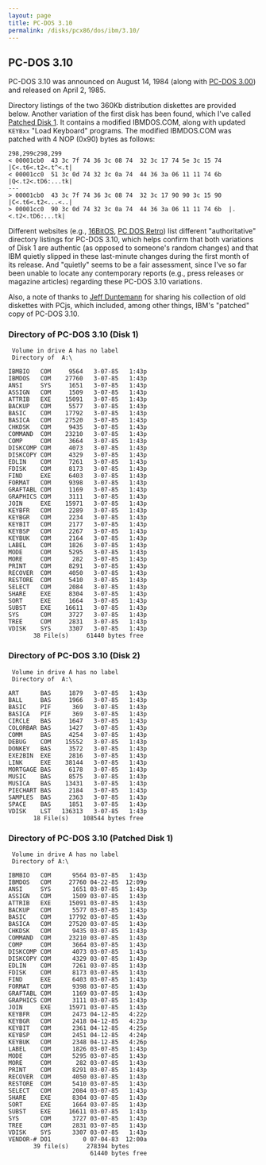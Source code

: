 ```yaml
---
layout: page
title: PC-DOS 3.10
permalink: /disks/pcx86/dos/ibm/3.10/
---
```


PC-DOS 3.10
-----------

PC-DOS 3.10 was announced on August 14, 1984 (along with [PC-DOS 3.00](/disks/pcx86/dos/ibm/3.00/)) and released
on April 2, 1985.

Directory listings of the two 360Kb distribution diskettes are provided below.  Another variation of the first disk
has been found, which I've called [Patched Disk 1](#directory-of-pc-dos-310-patched-disk-1).  It contains a modified
IBMDOS.COM, along with updated `KEYBxx` "Load Keyboard" programs.  The modified IBMDOS.COM was patched with 4 NOP (0x90)
bytes as follows:

    298,299c298,299
    < 00001cb0  43 3c 7f 74 36 3c 08 74  32 3c 17 74 5e 3c 15 74  |C<.t6<.t2<.t^<.t|
    < 00001cc0  51 3c 0d 74 32 3c 0a 74  44 36 3a 06 11 11 74 6b  |Q<.t2<.tD6:...tk|
    ---
    > 00001cb0  43 3c 7f 74 36 3c 08 74  32 3c 17 90 90 3c 15 90  |C<.t6<.t2<...<..|
    > 00001cc0  90 3c 0d 74 32 3c 0a 74  44 36 3a 06 11 11 74 6b  |.<.t2<.tD6:...tk|

Different websites (e.g.,
[16BitOS](http://16bitos.com/310ibm.htm),
[PC DOS Retro](https://sites.google.com/site/pcdosretro/disklistings#TOC-PCDOS310))
list different "authoritative" directory listings for PC-DOS 3.10, which helps confirm that both variations of Disk 1
are authentic (as opposed to someone's random changes) and that IBM quietly slipped in these last-minute changes during
the first month of its release.  And "quietly" seems to be a fair assessment, since I've so far been unable to locate
any contemporary reports (e.g., press releases or magazine articles) regarding these PC-DOS 3.10 variations.

Also, a note of thanks to [Jeff Duntemann](https://www.contrapositivediary.com/?p=2107) for sharing his collection
of old diskettes with PCjs, which included, among other things, IBM's "patched" copy of PC-DOS 3.10.

### Directory of PC-DOS 3.10 (Disk 1)

	 Volume in drive A has no label
	 Directory of  A:\
	
	IBMBIO   COM     9564   3-07-85   1:43p
	IBMDOS   COM    27760   3-07-85   1:43p
	ANSI     SYS     1651   3-07-85   1:43p
	ASSIGN   COM     1509   3-07-85   1:43p
	ATTRIB   EXE    15091   3-07-85   1:43p
	BACKUP   COM     5577   3-07-85   1:43p
	BASIC    COM    17792   3-07-85   1:43p
	BASICA   COM    27520   3-07-85   1:43p
	CHKDSK   COM     9435   3-07-85   1:43p
	COMMAND  COM    23210   3-07-85   1:43p
	COMP     COM     3664   3-07-85   1:43p
	DISKCOMP COM     4073   3-07-85   1:43p
	DISKCOPY COM     4329   3-07-85   1:43p
	EDLIN    COM     7261   3-07-85   1:43p
	FDISK    COM     8173   3-07-85   1:43p
	FIND     EXE     6403   3-07-85   1:43p
	FORMAT   COM     9398   3-07-85   1:43p
	GRAFTABL COM     1169   3-07-85   1:43p
	GRAPHICS COM     3111   3-07-85   1:43p
	JOIN     EXE    15971   3-07-85   1:43p
	KEYBFR   COM     2289   3-07-85   1:43p
	KEYBGR   COM     2234   3-07-85   1:43p
	KEYBIT   COM     2177   3-07-85   1:43p
	KEYBSP   COM     2267   3-07-85   1:43p
	KEYBUK   COM     2164   3-07-85   1:43p
	LABEL    COM     1826   3-07-85   1:43p
	MODE     COM     5295   3-07-85   1:43p
	MORE     COM      282   3-07-85   1:43p
	PRINT    COM     8291   3-07-85   1:43p
	RECOVER  COM     4050   3-07-85   1:43p
	RESTORE  COM     5410   3-07-85   1:43p
	SELECT   COM     2084   3-07-85   1:43p
	SHARE    EXE     8304   3-07-85   1:43p
	SORT     EXE     1664   3-07-85   1:43p
	SUBST    EXE    16611   3-07-85   1:43p
	SYS      COM     3727   3-07-85   1:43p
	TREE     COM     2831   3-07-85   1:43p
	VDISK    SYS     3307   3-07-85   1:43p
	       38 File(s)     61440 bytes free

### Directory of PC-DOS 3.10 (Disk 2)

	 Volume in drive A has no label
	 Directory of  A:\
	
	ART      BAS     1879   3-07-85   1:43p
	BALL     BAS     1966   3-07-85   1:43p
	BASIC    PIF      369   3-07-85   1:43p
	BASICA   PIF      369   3-07-85   1:43p
	CIRCLE   BAS     1647   3-07-85   1:43p
	COLORBAR BAS     1427   3-07-85   1:43p
	COMM     BAS     4254   3-07-85   1:43p
	DEBUG    COM    15552   3-07-85   1:43p
	DONKEY   BAS     3572   3-07-85   1:43p
	EXE2BIN  EXE     2816   3-07-85   1:43p
	LINK     EXE    38144   3-07-85   1:43p
	MORTGAGE BAS     6178   3-07-85   1:43p
	MUSIC    BAS     8575   3-07-85   1:43p
	MUSICA   BAS    13431   3-07-85   1:43p
	PIECHART BAS     2184   3-07-85   1:43p
	SAMPLES  BAS     2363   3-07-85   1:43p
	SPACE    BAS     1851   3-07-85   1:43p
	VDISK    LST   136313   3-07-85   1:43p
	       18 File(s)    108544 bytes free

### Directory of PC-DOS 3.10 (Patched Disk 1)

     Volume in drive A has no label
     Directory of A:\

    IBMBIO   COM      9564 03-07-85   1:43p
    IBMDOS   COM     27760 04-22-85  12:09p
    ANSI     SYS      1651 03-07-85   1:43p
    ASSIGN   COM      1509 03-07-85   1:43p
    ATTRIB   EXE     15091 03-07-85   1:43p
    BACKUP   COM      5577 03-07-85   1:43p
    BASIC    COM     17792 03-07-85   1:43p
    BASICA   COM     27520 03-07-85   1:43p
    CHKDSK   COM      9435 03-07-85   1:43p
    COMMAND  COM     23210 03-07-85   1:43p
    COMP     COM      3664 03-07-85   1:43p
    DISKCOMP COM      4073 03-07-85   1:43p
    DISKCOPY COM      4329 03-07-85   1:43p
    EDLIN    COM      7261 03-07-85   1:43p
    FDISK    COM      8173 03-07-85   1:43p
    FIND     EXE      6403 03-07-85   1:43p
    FORMAT   COM      9398 03-07-85   1:43p
    GRAFTABL COM      1169 03-07-85   1:43p
    GRAPHICS COM      3111 03-07-85   1:43p
    JOIN     EXE     15971 03-07-85   1:43p
    KEYBFR   COM      2473 04-12-85   4:22p
    KEYBGR   COM      2418 04-12-85   4:23p
    KEYBIT   COM      2361 04-12-85   4:25p
    KEYBSP   COM      2451 04-12-85   4:24p
    KEYBUK   COM      2348 04-12-85   4:26p
    LABEL    COM      1826 03-07-85   1:43p
    MODE     COM      5295 03-07-85   1:43p
    MORE     COM       282 03-07-85   1:43p
    PRINT    COM      8291 03-07-85   1:43p
    RECOVER  COM      4050 03-07-85   1:43p
    RESTORE  COM      5410 03-07-85   1:43p
    SELECT   COM      2084 03-07-85   1:43p
    SHARE    EXE      8304 03-07-85   1:43p
    SORT     EXE      1664 03-07-85   1:43p
    SUBST    EXE     16611 03-07-85   1:43p
    SYS      COM      3727 03-07-85   1:43p
    TREE     COM      2831 03-07-85   1:43p
    VDISK    SYS      3307 03-07-85   1:43p
    VENDOR-# DO1         0 07-04-83  12:00a
           39 file(s)     278394 bytes
                           61440 bytes free
